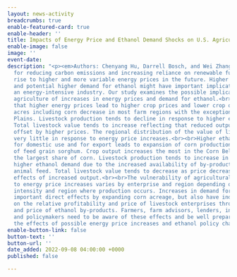 ```yaml
---
layout: news-activity
breadcrumbs: true
enable-featured-card: true
enable-header: ''
title: Impacts of Energy Price and Ethanol Demand Shocks on U.S. Agriculture
enable-image: false
image: ''
event-date: 
description: "<p><em>Authors: Chenyang Hu, Darrell Bosch, and Wei Zhang</em></p><p>Pressure
  for reducing carbon emissions and increasing reliance on renewable fuels may give
  rise to higher and more variable energy prices in the future. Higher energy prices
  and potential higher demand for ethanol might have important implications for agriculture,
  an energy-intensive industry. Our study examines the possible implications for U.S.
  agriculture of increases in energy prices and demand for ethanol.<br><br>We find
  that higher energy prices lead to higher crop prices and lower crop output. Crop
  acres including corn decrease in most farm regions with the exception of Northern
  Plains. Livestock production tends to decline in response to higher energy costs.
  Total livestock value tends to increase reflecting that reduced output is more than
  offset by higher prices. The regional distribution of the value of livestock changes
  very little in response to energy price increases.<br><br>Higher ethanol demand
  for domestic use and for export leads to expansion of corn production but reduction
  of feed grain sorghum. Crop output increases the most in the Corn Belt which has
  the largest share of corn. Livestock production tends to increase in response to
  higher ethanol demand due to the increased availability of by-products used for
  animal feed. Total livestock value tends to decrease as price decreases offset the
  effects of increased output.<br><br>The vulnerability of agricultural enterprises
  to energy price increases varies by enterprise and region depending on their energy
  intensity and region where production occurs. Increases in demand for ethanol have
  important direct effects by expanding corn acreage, but also have indirect effects
  on the relative profitability and price of livestock enterprises through the availability
  and price of ethanol by-products. Farmers, farm advisors, lenders, input suppliers,
  and policymakers need to be aware of these effects and be well prepared to anticipate
  the effects of possible energy price increases and ethanol policy changes.</p>"
enable-button-link: false
button-text: ''
button-url: ''
date_added: 2022-09-08 04:00:00 +0000
published: false

---
```

